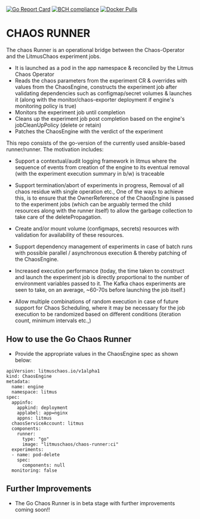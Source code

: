 [![Go Report Card](https://goreportcard.com/badge/github.com/litmuschaos/chaos-runner)](https://goreportcard.com/report/github.com/litmuschaos/chaos-runner)
[![BCH compliance](https://bettercodehub.com/edge/badge/litmuschaos/chaos-runner?branch=master)](https://bettercodehub.com/)
[![Docker Pulls](https://img.shields.io/docker/pulls/litmuschaos/chaos-runner.svg)](https://hub.docker.com/r/litmuschaos/chaos-runner)

# CHAOS RUNNER

The chaos Runner is an operational bridge between the Chaos-Operator and the LitmusChaos experiment jobs. 

- It is launched as a pod in the app namespace & reconciled by the Litmus Chaos Operator
- Reads the chaos parameters from the experiment CR & overrides with values from the ChaosEngine, constructs the experiment job after 
  validating dependencies such as configmap/secret volumes & launches it (along with the monitor/chaos-exporter deployment if engine's monitoring policy is true)
- Monitors the experiment job until completion
- Cleans up the experiment job post completion based on the engine's jobCleanUpPolicy (delete or retain)
- Patches the ChaosEngine with the verdict of the experiment 

This repo consists of the go-version of the currently used ansible-based runner/runner. The motivation includes:

- Support a contextual/audit logging framework in litmus where the sequence of events from creation of the engine to its eventual removal 
  (with the experiment execution summary in b/w) is traceable

- Support termination/abort of experiments in progress, Removal of all chaos residue with single operation etc., One of the ways to achieve 
  this, is to ensure that the OwnerReference of the ChaosEngine is passed to the experiment jobs (which can be arguably termed the child resources 
  along with the runner itself) to allow the garbage collection to take care of the deletePropagation.

- Create and/or mount volume (configmaps, secrets) resources with validation for availability of these resources.

- Support dependency management of experiments in case of batch runs with possible parallel / asynchronous execution & thereby patching of the ChaosEngine.

- Increased execution performance (today, the time taken to construct and launch the experiment job is directly proportional to the number of environment 
  variables passed to it. The Kafka chaos experiments are seen to take, on an average, ~60-70s before launching the job itself.)

- Allow multiple combinations of random execution in case of future support for Chaos Scheduling, where it may be necessary for the job execution to be 
  randomized based on different conditions (iteration count, minimum intervals etc.,)

## How to use the Go Chaos Runner

- Provide the appropriate values in the ChaosEngine spec as shown below:

```
apiVersion: litmuschaos.io/v1alpha1
kind: ChaosEngine
metadata:
  name: engine
  namespace: litmus
spec:
  appinfo:
    appkind: deployment
    applabel: app=nginx
    appns: litmus
  chaosServiceAccount: litmus
  components:
    runner:
      type: "go"
      image: "litmuschaos/chaos-runner:ci"
  experiments:
  - name: pod-delete 
    spec:
      components: null
  monitoring: false
```

## Further Improvements 

- The Go Chaos Runner is in beta stage with further improvements coming soon!! 

